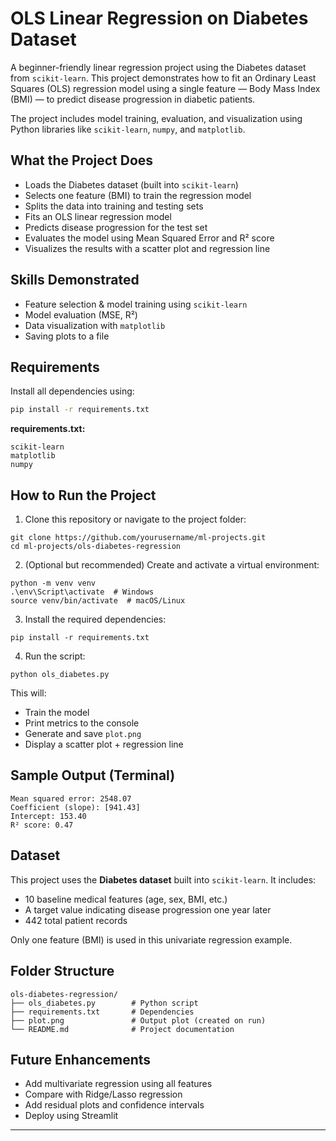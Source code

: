 # OLS Linear Regression on Diabetes Dataset

A beginner-friendly linear regression project using the Diabetes dataset from `scikit-learn`. This project demonstrates how to fit an Ordinary Least Squares (OLS) regression model using a single feature — Body Mass Index (BMI) — to predict disease progression in diabetic patients.

The project includes model training, evaluation, and visualization using Python libraries like `scikit-learn`, `numpy`, and `matplotlib`.

## What the Project Does

- Loads the Diabetes dataset (built into `scikit-learn`)
- Selects one feature (BMI) to train the regression model
- Splits the data into training and testing sets
- Fits an OLS linear regression model
- Predicts disease progression for the test set
- Evaluates the model using Mean Squared Error and R² score
- Visualizes the results with a scatter plot and regression line

## Skills Demonstrated

- Feature selection & model training using `scikit-learn`
- Model evaluation (MSE, R²)
- Data visualization with `matplotlib`
- Saving plots to a file

## Requirements

Install all dependencies using:

```bash
pip install -r requirements.txt
```

**requirements.txt:**

```
scikit-learn
matplotlib
numpy
```

## How to Run the Project

1. Clone this repository or navigate to the project folder:

```
git clone https://github.com/yourusername/ml-projects.git
cd ml-projects/ols-diabetes-regression
```

2. (Optional but recommended) Create and activate a virtual environment:

```
python -m venv venv
.\env\Script\activate  # Windows
source venv/bin/activate  # macOS/Linux
```

3. Install the required dependencies:

```
pip install -r requirements.txt
```

4. Run the script:

```
python ols_diabetes.py
```

This will:
- Train the model
- Print metrics to the console
- Generate and save `plot.png`
- Display a scatter plot + regression line

## Sample Output (Terminal)

```
Mean squared error: 2548.07
Coefficient (slope): [941.43]
Intercept: 153.40
R² score: 0.47
```

## Dataset

This project uses the **Diabetes dataset** built into `scikit-learn`. It includes:
- 10 baseline medical features (age, sex, BMI, etc.)
- A target value indicating disease progression one year later
- 442 total patient records

Only one feature (BMI) is used in this univariate regression example.

## Folder Structure

```
ols-diabetes-regression/
├── ols_diabetes.py        # Python script
├── requirements.txt       # Dependencies
├── plot.png               # Output plot (created on run)
└── README.md              # Project documentation
```

## Future Enhancements

- Add multivariate regression using all features
- Compare with Ridge/Lasso regression
- Add residual plots and confidence intervals
- Deploy using Streamlit

---

